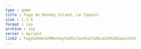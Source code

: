 ```yaml
---
type : game
title : Fuga de Monkey Island, La (Spain)
size : 1.3 G
format : iso
archive : zip
server : myrient
link2 : Fuga%20de%20Monkey%20Island%2C%20La%20%28Spain%29
---
```

